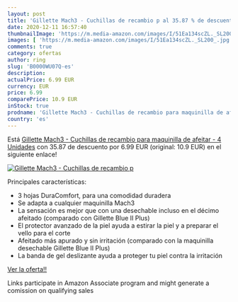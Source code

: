 ```yaml
---
layout: post
title: 'Gillette Mach3 - Cuchillas de recambio p al 35.87 % de descuento'
date: 2020-12-11 16:57:40
thumbnailImage: 'https://m.media-amazon.com/images/I/51Ea134scZL._SL200_.jpg'
images: [ 'https://m.media-amazon.com/images/I/51Ea134scZL._SL200_.jpg' ]
comments: true
category: ofertas
author: ring
slug: 'B0000WU07Q-es'
description:
actualPrice: 6.99 EUR
currency: EUR
price: 6.99
comparePrice: 10.9 EUR
inStock: true
prodname: 'Gillette Mach3 - Cuchillas de recambio para maquinilla de afeitar - 4 Unidades'
country: 'es'
---
```


Está [Gillette Mach3 - Cuchillas de recambio para maquinilla de afeitar - 4 Unidades](https://www.amazon.es/dp/B0000WU07Q/?tag=tolees-21) con 35.87 de descuento por 6.99 EUR (original: 10.9 EUR) en el siguiente enlace!

[![Gillette Mach3 - Cuchillas de recambio p](https://m.media-amazon.com/images/I/51Ea134scZL._SL200_.jpg)](https://www.amazon.es/dp/B0000WU07Q/?tag=tolees-21)

Principales características:

- 3 hojas DuraComfort, para una comodidad duradera
- Se adapta a cualquier maquinilla Mach3
- La sensación es mejor que con una desechable incluso en el décimo afeitado (comparado con Gillette Blue II Plus)
- El protector avanzado de la piel ayuda a estirar la piel y a preparar el vello para el corte
- Afeitado más apurado y sin irritación (comparado con la maquinilla desechable Gillette Blue II Plus)
- La banda de gel deslizante ayuda a proteger tu piel contra la irritación

[Ver la oferta!!](https://www.amazon.es/dp/B0000WU07Q/?tag=tolees-21)

Links participate in Amazon Associate program and might generate a comission on qualifying sales



